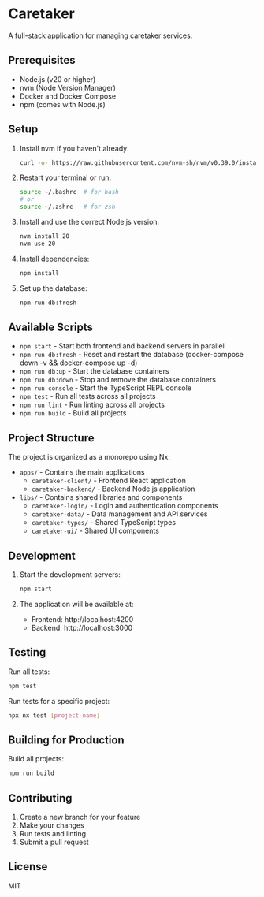 # Caretaker

A full-stack application for managing caretaker services.

## Prerequisites

- Node.js (v20 or higher)
- nvm (Node Version Manager)
- Docker and Docker Compose
- npm (comes with Node.js)

## Setup

1. Install nvm if you haven't already:
   ```bash
   curl -o- https://raw.githubusercontent.com/nvm-sh/nvm/v0.39.0/install.sh | bash
   ```

2. Restart your terminal or run:
   ```bash
   source ~/.bashrc  # for bash
   # or
   source ~/.zshrc   # for zsh
   ```

3. Install and use the correct Node.js version:
   ```bash
   nvm install 20
   nvm use 20
   ```

4. Install dependencies:
   ```bash
   npm install
   ```

5. Set up the database:
   ```bash
   npm run db:fresh
   ```

## Available Scripts

- `npm start` - Start both frontend and backend servers in parallel
- `npm run db:fresh` - Reset and restart the database (docker-compose down -v && docker-compose up -d)
- `npm run db:up` - Start the database containers
- `npm run db:down` - Stop and remove the database containers
- `npm run console` - Start the TypeScript REPL console
- `npm test` - Run all tests across all projects
- `npm run lint` - Run linting across all projects
- `npm run build` - Build all projects

## Project Structure

The project is organized as a monorepo using Nx:

- `apps/` - Contains the main applications
  - `caretaker-client/` - Frontend React application
  - `caretaker-backend/` - Backend Node.js application
- `libs/` - Contains shared libraries and components
  - `caretaker-login/` - Login and authentication components
  - `caretaker-data/` - Data management and API services
  - `caretaker-types/` - Shared TypeScript types
  - `caretaker-ui/` - Shared UI components

## Development

1. Start the development servers:
   ```bash
   npm start
   ```

2. The application will be available at:
   - Frontend: http://localhost:4200
   - Backend: http://localhost:3000

## Testing

Run all tests:
```bash
npm test
```

Run tests for a specific project:
```bash
npx nx test [project-name]
```

## Building for Production

Build all projects:
```bash
npm run build
```

## Contributing

1. Create a new branch for your feature
2. Make your changes
3. Run tests and linting
4. Submit a pull request

## License

MIT